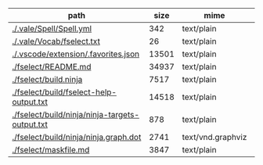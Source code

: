 path                                                                                                 |  size   |  mime               |  line_count
-----------------------------------------------------------------------------------------------------|---------|---------------------|------------
[./.vale/Spell/Spell.yml](.././.vale/Spell/Spell.yml)                                                |  342    |  text/plain         |  15
[./.vale/Vocab/fselect.txt](.././.vale/Vocab/fselect.txt)                                            |  26     |  text/plain         |  3
[./.vscode/extension/.favorites.json](.././.vscode/extension/.favorites.json)                        |  13501  |  text/plain         |  432
[./fselect/README.md](.././fselect/README.md)                                                        |  34937  |  text/plain         |  829
[./fselect/build.ninja](.././fselect/build.ninja)                                                    |  7517   |  text/plain         |  233
[./fselect/build/fselect-help-output.txt](.././fselect/build/fselect-help-output.txt)                |  14518  |  text/plain         |  189
[./fselect/build/ninja/ninja-targets-output.txt](.././fselect/build/ninja/ninja-targets-output.txt)  |  878    |  text/plain         |  19
[./fselect/build/ninja/ninja.graph.dot](.././fselect/build/ninja/ninja.graph.dot)                    |  2741   |  text/vnd.graphviz  |  55
[./fselect/maskfile.md](.././fselect/maskfile.md)                                                    |  3847   |  text/plain         |  225
